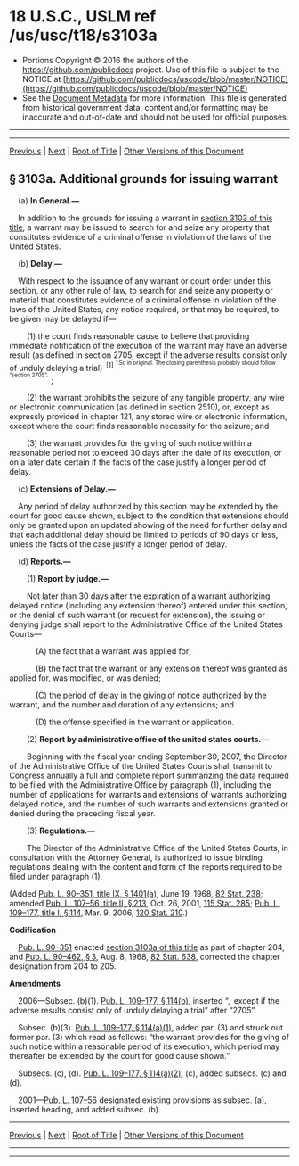 ---
---

# 18 U.S.C., USLM ref /us/usc/t18/s3103a

* Portions Copyright © 2016 the authors of the https://github.com/publicdocs project.
  Use of this file is subject to the NOTICE at [https://github.com/publicdocs/uscode/blob/master/NOTICE](https://github.com/publicdocs/uscode/blob/master/NOTICE)
* See the [Document Metadata](././../../../../..//README.md) for more information.
  This file is generated from historical government data; content and/or formatting may be inaccurate and out-of-date and should not be used for official purposes.

----------
----------

[Previous](./../../../../..//us/usc/t18/ptII/ch205/m__us_usc_t18_s3103.md) | [Next](./../../../../..//us/usc/t18/ptII/ch205/m__us_usc_t18_s3104.md) | [Root of Title](./../../../../../) | [Other Versions of this Document](https://publicdocs.github.io/go/links?ns=uslm&ref=%2Fus%2Fusc%2Ft18%2Fs3103a)

## § 3103a. Additional grounds for issuing warrant

    (a) __In General.—__ 

    In addition to the grounds for issuing a warrant in [section 3103 of this title][/us/usc/t18/s3103], a warrant may be issued to search for and seize any property that constitutes evidence of a criminal offense in violation of the laws of the United States.

    (b) __Delay.—__ 

    With respect to the issuance of any warrant or court order under this section, or any other rule of law, to search for and seize any property or material that constitutes evidence of a criminal offense in violation of the laws of the United States, any notice required, or that may be required, to be given may be delayed if—

        (1) the court finds reasonable cause to believe that providing immediate notification of the execution of the warrant may have an adverse result (as defined in section 2705, except if the adverse results consist only of unduly delaying a trial)  <sup>\[1\]</sup>  <sup><sup> 1 So in original. The closing parenthesis probably should follow “section 2705”. </sup></sup>  ;

        (2) the warrant prohibits the seizure of any tangible property, any wire or electronic communication (as defined in section 2510), or, except as expressly provided in chapter 121, any stored wire or electronic information, except where the court finds reasonable necessity for the seizure; and

        (3) the warrant provides for the giving of such notice within a reasonable period not to exceed 30 days after the date of its execution, or on a later date certain if the facts of the case justify a longer period of delay.

    (c) __Extensions of Delay.—__ 

    Any period of delay authorized by this section may be extended by the court for good cause shown, subject to the condition that extensions should only be granted upon an updated showing of the need for further delay and that each additional delay should be limited to periods of 90 days or less, unless the facts of the case justify a longer period of delay.

    (d) __Reports.—__ 

        (1) __Report by judge.—__ 

        Not later than 30 days after the expiration of a warrant authorizing delayed notice (including any extension thereof) entered under this section, or the denial of such warrant (or request for extension), the issuing or denying judge shall report to the Administrative Office of the United States Courts—

            (A) the fact that a warrant was applied for;

            (B) the fact that the warrant or any extension thereof was granted as applied for, was modified, or was denied;

            (C) the period of delay in the giving of notice authorized by the warrant, and the number and duration of any extensions; and

            (D) the offense specified in the warrant or application.

        (2) __Report by administrative office of the united states courts.—__ 

        Beginning with the fiscal year ending September 30, 2007, the Director of the Administrative Office of the United States Courts shall transmit to Congress annually a full and complete report summarizing the data required to be filed with the Administrative Office by paragraph (1), including the number of applications for warrants and extensions of warrants authorizing delayed notice, and the number of such warrants and extensions granted or denied during the preceding fiscal year.

        (3) __Regulations.—__ 

        The Director of the Administrative Office of the United States Courts, in consultation with the Attorney General, is authorized to issue binding regulations dealing with the content and form of the reports required to be filed under paragraph (1).

(Added [Pub. L. 90–351, title IX, § 1401(a)][/us/pl/90/351/s1401/a], June 19, 1968, [82 Stat. 238][/us/stat/82/238]; amended [Pub. L. 107–56, title II, § 213][/us/pl/107/56/s213], Oct. 26, 2001, [115 Stat. 285][/us/stat/115/285]; [Pub. L. 109–177, title I, § 114][/us/pl/109/177/s114], Mar. 9, 2006, [120 Stat. 210][/us/stat/120/210].)

 __Codification__ 

    [Pub. L. 90–351][/us/pl/90/351] enacted [section 3103a of this title][/us/usc/t18/s3103a] as part of chapter 204, and [Pub. L. 90–462, § 3][/us/pl/90/462/s3], Aug. 8, 1968, [82 Stat. 638][/us/stat/82/638], corrected the chapter designation from 204 to 205.

 __Amendments__ 

    2006—Subsec. (b)(1). [Pub. L. 109–177, § 114(b)][/us/pl/109/177/s114/b], inserted “, except if the adverse results consist only of unduly delaying a trial” after “2705”.

    Subsec. (b)(3). [Pub. L. 109–177, § 114(a)(1)][/us/pl/109/177/s114/a/1], added par. (3) and struck out former par. (3) which read as follows: “the warrant provides for the giving of such notice within a reasonable period of its execution, which period may thereafter be extended by the court for good cause shown.”

    Subsecs. (c), (d). [Pub. L. 109–177, § 114(a)(2)][/us/pl/109/177/s114/a/2], (c), added subsecs. (c) and (d).

    2001—[Pub. L. 107–56][/us/pl/107/56] designated existing provisions as subsec. (a), inserted heading, and added subsec. (b).

----------

[Previous](./../../../../..//us/usc/t18/ptII/ch205/m__us_usc_t18_s3103.md) | [Next](./../../../../..//us/usc/t18/ptII/ch205/m__us_usc_t18_s3104.md) | [Root of Title](./../../../../../) | [Other Versions of this Document](https://publicdocs.github.io/go/links?ns=uslm&ref=%2Fus%2Fusc%2Ft18%2Fs3103a)

----------
----------

[/us/usc/t18/s3103]: https://publicdocs.github.io/go/links?ns=uslm&ref=%2Fus%2Fusc%2Ft18%2Fs3103
[/us/pl/90/351/s1401/a]: https://publicdocs.github.io/go/links?ns=uslm&ref=%2Fus%2Fpl%2F90%2F351%2Fs1401%2Fa
[/us/stat/82/238]: https://publicdocs.github.io/go/links?ns=uslm&ref=%2Fus%2Fstat%2F82%2F238
[/us/pl/107/56/s213]: https://publicdocs.github.io/go/links?ns=uslm&ref=%2Fus%2Fpl%2F107%2F56%2Fs213
[/us/stat/115/285]: https://publicdocs.github.io/go/links?ns=uslm&ref=%2Fus%2Fstat%2F115%2F285
[/us/pl/109/177/s114]: https://publicdocs.github.io/go/links?ns=uslm&ref=%2Fus%2Fpl%2F109%2F177%2Fs114
[/us/stat/120/210]: https://publicdocs.github.io/go/links?ns=uslm&ref=%2Fus%2Fstat%2F120%2F210
[/us/pl/90/351]: https://publicdocs.github.io/go/links?ns=uslm&ref=%2Fus%2Fpl%2F90%2F351
[/us/usc/t18/s3103a]: https://publicdocs.github.io/go/links?ns=uslm&ref=%2Fus%2Fusc%2Ft18%2Fs3103a
[/us/pl/90/462/s3]: https://publicdocs.github.io/go/links?ns=uslm&ref=%2Fus%2Fpl%2F90%2F462%2Fs3
[/us/stat/82/638]: https://publicdocs.github.io/go/links?ns=uslm&ref=%2Fus%2Fstat%2F82%2F638
[/us/pl/109/177/s114/b]: https://publicdocs.github.io/go/links?ns=uslm&ref=%2Fus%2Fpl%2F109%2F177%2Fs114%2Fb
[/us/pl/109/177/s114/a/1]: https://publicdocs.github.io/go/links?ns=uslm&ref=%2Fus%2Fpl%2F109%2F177%2Fs114%2Fa%2F1
[/us/pl/109/177/s114/a/2]: https://publicdocs.github.io/go/links?ns=uslm&ref=%2Fus%2Fpl%2F109%2F177%2Fs114%2Fa%2F2
[/us/pl/107/56]: https://publicdocs.github.io/go/links?ns=uslm&ref=%2Fus%2Fpl%2F107%2F56



